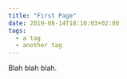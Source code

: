 ```yaml
---
title: "First Page"
date: 2019-08-14T18:10:03+02:00
tags:
  - a tag
  - another tag
---
```

Blah blah blah.
